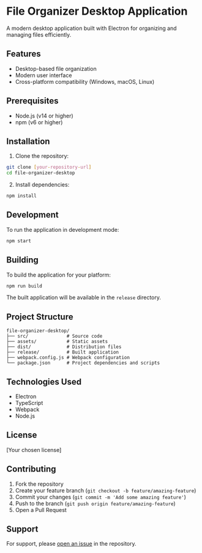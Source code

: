 # File Organizer Desktop Application

A modern desktop application built with Electron for organizing and managing files efficiently.

## Features

- Desktop-based file organization
- Modern user interface
- Cross-platform compatibility (Windows, macOS, Linux)

## Prerequisites

- Node.js (v14 or higher)
- npm (v6 or higher)

## Installation

1. Clone the repository:
```bash
git clone [your-repository-url]
cd file-organizer-desktop
```

2. Install dependencies:
```bash
npm install
```

## Development

To run the application in development mode:

```bash
npm start
```

## Building

To build the application for your platform:

```bash
npm run build
```

The built application will be available in the `release` directory.

## Project Structure

```
file-organizer-desktop/
├── src/              # Source code
├── assets/           # Static assets
├── dist/             # Distribution files
├── release/          # Built application
├── webpack.config.js # Webpack configuration
└── package.json      # Project dependencies and scripts
```

## Technologies Used

- Electron
- TypeScript
- Webpack
- Node.js

## License

[Your chosen license]

## Contributing

1. Fork the repository
2. Create your feature branch (`git checkout -b feature/amazing-feature`)
3. Commit your changes (`git commit -m 'Add some amazing feature'`)
4. Push to the branch (`git push origin feature/amazing-feature`)
5. Open a Pull Request

## Support

For support, please [open an issue](your-repository-url/issues) in the repository. 
